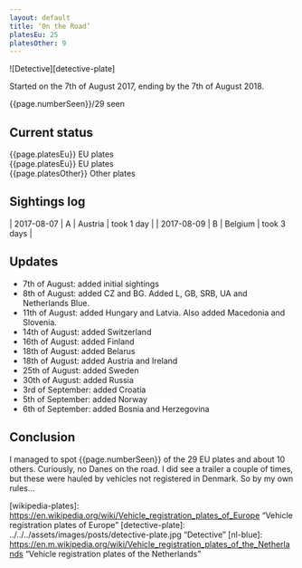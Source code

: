 ```yaml
---
layout: default
title: ‘On the Road’
platesEu: 25
platesOther: 9
---
```


![Detective][detective-plate]

Started on the 7th of August 2017, ending by the 7th of August 2018.

<div class=“progress”>
  <div class=“progress-bar progress-bar-success progress-bar-striped” role=“progressbar” aria-valuenow=“{{page.numberSeen}}” aria-valuemin=“0” aria-valuemax=“29” style=“width: 100%”>
    {{page.numberSeen}}/29 seen
  </div>
</div>

## Current status

<div class=“progress”>
  <div class=“progress-bar progress-bar-success progress-bar-striped” role=“progressbar” aria-valuenow=“{{page.platesEu}}” aria-valuemin=“0” aria-valuemax=“{{page.platesEu/page.platesOther}}” style=“width: 100%”>
    {{page.platesEu}} EU plates
  </div>
  
  <div class=“progress-bar progress-bar-success progress-bar-striped” role=“progressbar” aria-valuenow=“{{page.platesEu}}” aria-valuemin=“0” aria-valuemax=“{{page.platesEu/page.platesOther}}” style=“width: 100%”>
    {{page.platesEu}} EU plates
  </div>
  
  <div class=“progress-bar progress-bar-warning progress-bar-striped” role=“progressbar” aria-valuenow=“{{page.platesOther}}” aria-valuemin=“0” aria-valuemax=“{{page.platesEu/page.platesOther}}” style=“width: 100%”>
    {{page.platesOther}} Other plates
  </div>
</div>


## Sightings log

| 2017-08-07 | A | Austria | took 1 day |
| 2017-08-09 | B | Belgium | took 3 days |


## Updates
* 7th of August: added initial sightings
* 8th of August: added CZ and BG. Added L, GB, SRB, UA and Netherlands Blue.
* 11th of August: added Hungary and Latvia. Also added Macedonia and Slovenia.
* 14th of August: added Switzerland
* 16th of August: added Finland
* 18th of August: added Belarus
* 18th of August: added Austria and Ireland
* 25th of August: added Sweden
* 30th of August: added Russia
* 3rd of September: added Croatia
* 5th of September: added Norway
* 6th of September: added Bosnia and Herzegovina

## Conclusion
I managed to spot {{page.numberSeen}} of the 29 EU plates and about 10 others. Curiously, no Danes on the road. I did see a trailer a couple of times, but these were hauled by vehicles not registered in Denmark. So by my own rules...

[wikipedia-plates]: https://en.wikipedia.org/wiki/Vehicle_registration_plates_of_Europe “Vehicle registration plates of Europe”
[detective-plate]: ../../../assets/images/posts/detective-plate.jpg “Detective”
[nl-blue]: https://en.m.wikipedia.org/wiki/Vehicle_registration_plates_of_the_Netherlands “Vehicle registration plates of the Netherlands”
